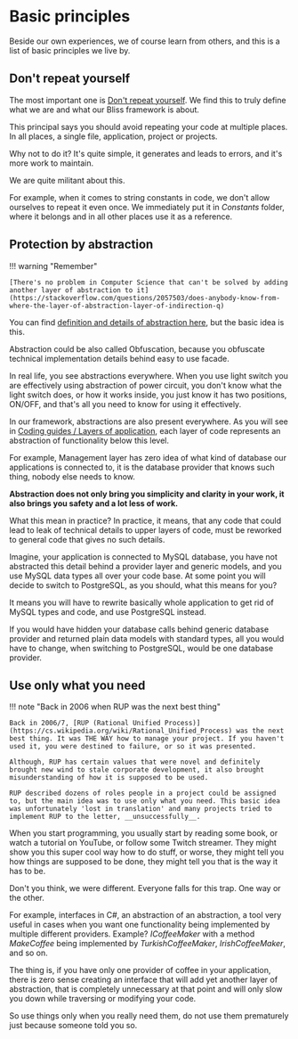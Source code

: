 # Basic principles

Beside our own experiences, we of course learn from others, and this is a list of basic principles we live by.

## Don't repeat yourself

The most important one is [Don't repeat yourself](https://en.wikipedia.org/wiki/Don%27t_repeat_yourself). We find this to truly define what we are and what our Bliss framework is about.

This principal says you should avoid repeating your code at multiple places. In all places, a single file, application, project or projects.

Why not to do it? It's quite simple, it generates and leads to errors, and it's more work to maintain.

We are quite militant about this. 

For example, when it comes to string constants in code, we don't allow ourselves to repeat it even once. We immediately put it in _Constants_ folder, where it belongs and in all other places use it as a reference.


## Protection by abstraction

!!! warning "Remember"

    [There's no problem in Computer Science that can't be solved by adding another layer of abstraction to it](https://stackoverflow.com/questions/2057503/does-anybody-know-from-where-the-layer-of-abstraction-layer-of-indirection-q)


You can find [definition and details of abstraction here](https://www.indeed.com/career-advice/career-development/abstraction-in-computer-science), but the basic idea is this.

Abstraction could be also called Obfuscation, because you obfuscate technical implementation details behind easy to use facade.

In real life, you see abstractions everywhere. When you use light switch you are effectively using abstraction of power circuit, you don't know what the light switch does, or how it works inside, you just know it has two positions, ON/OFF, and that's all you need to know for using it effectively.

In our framework, abstractions are also present everywhere. As you will see in [Coding guides / Layers of application](../coding-guidelines/layers-of-application.md), each layer of code represents an abstraction of functionality below this level.

For example, Management layer has zero idea of what kind of database our applications is connected to, it is the database provider that knows such thing, nobody else needs to know. 

__Abstraction does not only bring you simplicity and clarity in your work, it also brings you safety and a lot less of work.__

What this mean in practice? In practice, it means, that any code that could lead to leak of technical details to upper layers of code, must be reworked to general code that gives no such details.

Imagine, your application is connected to MySQL database, you have not abstracted this detail behind a provider layer and generic models, and you use MySQL data types all over your code base. At some point you will decide to switch to PostgreSQL, as you should, what this means for you? 

It means you will have to rewrite basically whole application to get rid of MySQL types and code, and use PostgreSQL instead.

If you would have hidden your database calls behind generic database provider and returned plain data models with standard types, all you would have to change, when switching to PostgreSQL, would be one database provider.


## Use only what you need

!!! note "Back in 2006 when RUP was the next best thing"

    Back in 2006/7, [RUP (Rational Unified Process)](https://cs.wikipedia.org/wiki/Rational_Unified_Process) was the next best thing. It was THE WAY how to manage your project. If you haven't used it, you were destined to failure, or so it was presented.

    Although, RUP has certain values that were novel and definitely brought new wind to stale corporate development, it also brought misunderstanding of how it is supposed to be used.

    RUP described dozens of roles people in a project could be assigned to, but the main idea was to use only what you need. This basic idea was unfortunately 'lost in translation' and many projects tried to implement RUP to the letter, __unsuccessfully__.


When you start programming, you usually start by reading some book, or watch a tutorial on YouTube, or follow some Twitch streamer. They might show you this super cool way how to do stuff, or worse, they might tell you how things are supposed to be done, they might tell you that is the way it has to be.

Don't you think, we were different. Everyone falls for this trap. One way or the other.

For example, interfaces in C#, an abstraction of an abstraction, a tool very useful in cases when you want one functionality being implemented by multiple different providers. Example? _ICoffeeMaker_ with a method _MakeCoffee_ being implemented by _TurkishCoffeeMaker_, _IrishCoffeeMaker_, and so on.

The thing is, if you have only one provider of coffee in your application, there is zero sense creating an interface that will add yet another layer of abstraction, that is completely unnecessary at that point and will only slow you down while traversing or modifying your code. 

So use things only when you really need them, do not use them prematurely just because someone told you so.

